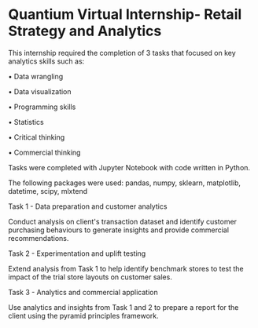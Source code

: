 # Quantium Virtual Internship- Retail Strategy and Analytics

This internship required the completion of 3 tasks that focused on key analytics skills such as:


• Data wrangling

• Data visualization

• Programming skills

• Statistics

• Critical thinking

• Commercial thinking


Tasks were completed with Jupyter Notebook with code written in Python. 

The following packages were used: 
pandas, numpy, sklearn, matplotlib, datetime, scipy, mlxtend

Task 1 - Data preparation and customer analytics


Conduct analysis on client's transaction dataset and identify customer purchasing behaviours to generate insights and provide commercial recommendations.

Task 2 - Experimentation and uplift testing


Extend analysis from Task 1 to help identify benchmark stores to test the impact of the trial store layouts on customer sales.


Task 3 - Analytics and commercial application


Use analytics and insights from Task 1 and 2 to prepare a report for the client using the pyramid principles framework. 

